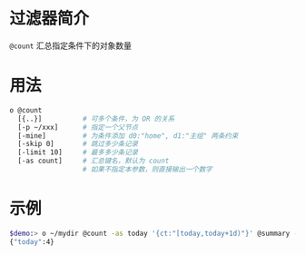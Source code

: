 # 过滤器简介

`@count` 汇总指定条件下的对象数量

# 用法

```bash
o @count
  [{..}]          # 可多个条件，为 OR 的关系
  [-p ~/xxx]      # 指定一个父节点
  [-mine]         # 为条件添加 d0:"home", d1:"主组" 两条约束
  [-skip 0]       # 跳过多少条记录
  [-limit 10]     # 最多多少条记录
  [-as count]     # 汇总键名，默认为 count
                  # 如果不指定本参数，则直接输出一个数字
```

# 示例

```bash
$demo:> o ~/mydir @count -as today '{ct:"[today,today+1d)"}' @summary -cqn
{"today":4}
```

